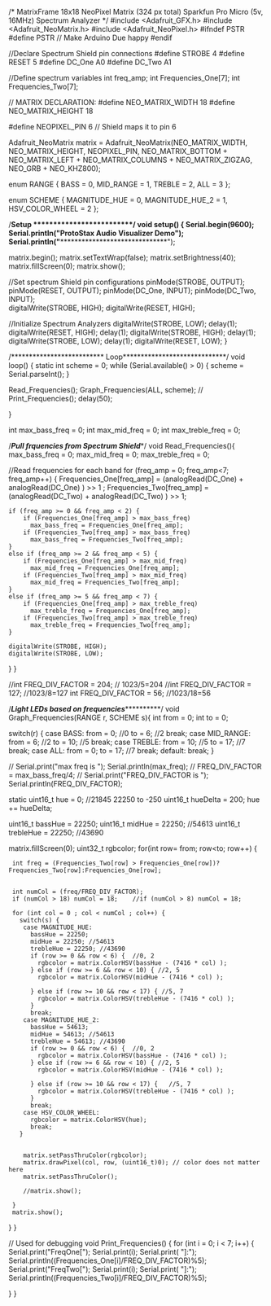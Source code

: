 /*
MatrixFrame
18x18 NeoPixel Matrix (324 px total)
Sparkfun Pro Micro (5v, 16MHz)
Spectrum Analyzer
*/
#include <Adafruit_GFX.h>
#include <Adafruit_NeoMatrix.h>
#include <Adafruit_NeoPixel.h>
#ifndef PSTR
 #define PSTR // Make Arduino Due happy
#endif

//Declare Spectrum Shield pin connections
#define STROBE 4
#define RESET 5
#define DC_One A0
#define DC_Two A1 

//Define spectrum variables
int freq_amp;
int Frequencies_One[7];
int Frequencies_Two[7]; 

// MATRIX DECLARATION:
#define NEO_MATRIX_WIDTH 18
#define NEO_MATRIX_HEIGHT 18

#define NEOPIXEL_PIN 6 // Shield maps it to pin 6

Adafruit_NeoMatrix matrix = Adafruit_NeoMatrix(NEO_MATRIX_WIDTH, NEO_MATRIX_HEIGHT, NEOPIXEL_PIN,
  NEO_MATRIX_BOTTOM     + NEO_MATRIX_LEFT +
  NEO_MATRIX_COLUMNS + NEO_MATRIX_ZIGZAG,
  NEO_GRB            + NEO_KHZ800);


enum RANGE {
  BASS = 0,
  MID_RANGE = 1,
  TREBLE = 2,
  ALL = 3
};

enum SCHEME {
  MAGNITUDE_HUE = 0,
  MAGNITUDE_HUE_2 = 1,
  HSV_COLOR_WHEEL = 2
};

/********************Setup *************************/
void setup() {
  Serial.begin(9600);
  Serial.println("ProtoStax Audio Visualizer Demo");
  Serial.println("**************************************************");

  matrix.begin();
  matrix.setTextWrap(false);
  matrix.setBrightness(40);
  matrix.fillScreen(0);
  matrix.show();
  
  //Set spectrum Shield pin configurations
  pinMode(STROBE, OUTPUT);
  pinMode(RESET, OUTPUT);
  pinMode(DC_One, INPUT);
  pinMode(DC_Two, INPUT);  
  digitalWrite(STROBE, HIGH);
  digitalWrite(RESET, HIGH);
  
  //Initialize Spectrum Analyzers
  digitalWrite(STROBE, LOW);
  delay(1);
  digitalWrite(RESET, HIGH);
  delay(1);
  digitalWrite(STROBE, HIGH);
  delay(1);
  digitalWrite(STROBE, LOW);
  delay(1);
  digitalWrite(RESET, LOW);
}


/************************** Loop*****************************/
void loop() {
  static int scheme = 0;
  while (Serial.available() > 0) {
    scheme = Serial.parseInt();
  }
  
  Read_Frequencies();
  Graph_Frequencies(ALL, scheme);
  // Print_Frequencies();
  delay(50);
 
}

int max_bass_freq = 0;
int max_mid_freq = 0;
int max_treble_freq = 0;

/*******************Pull frquencies from Spectrum Shield********************/
void Read_Frequencies(){
  max_bass_freq = 0;
  max_mid_freq = 0;
  max_treble_freq = 0;

  //Read frequencies for each band
  for (freq_amp = 0; freq_amp<7; freq_amp++)
  {
    Frequencies_One[freq_amp] = (analogRead(DC_One) + analogRead(DC_One) ) >> 1 ;
    Frequencies_Two[freq_amp] = (analogRead(DC_Two) + analogRead(DC_Two) ) >> 1; 

    if (freq_amp >= 0 && freq_amp < 2) {
        if (Frequencies_One[freq_amp] > max_bass_freq) 
          max_bass_freq = Frequencies_One[freq_amp];
        if (Frequencies_Two[freq_amp] > max_bass_freq) 
          max_bass_freq = Frequencies_Two[freq_amp];  
    }
    else if (freq_amp >= 2 && freq_amp < 5) {
        if (Frequencies_One[freq_amp] > max_mid_freq) 
          max_mid_freq = Frequencies_One[freq_amp];
        if (Frequencies_Two[freq_amp] > max_mid_freq) 
          max_mid_freq = Frequencies_Two[freq_amp];  
    }
    else if (freq_amp >= 5 && freq_amp < 7) {
        if (Frequencies_One[freq_amp] > max_treble_freq) 
          max_treble_freq = Frequencies_One[freq_amp];
        if (Frequencies_Two[freq_amp] > max_treble_freq) 
          max_treble_freq = Frequencies_Two[freq_amp];  
    }    

    digitalWrite(STROBE, HIGH);
    digitalWrite(STROBE, LOW);
  }
}

//int FREQ_DIV_FACTOR = 204; // 1023/5=204
//int FREQ_DIV_FACTOR = 127; //1023/8=127
int FREQ_DIV_FACTOR = 56;   //1023/18=56

/*******************Light LEDs based on frequencies*****************************/
void Graph_Frequencies(RANGE r, SCHEME s){
   int from = 0;
   int to = 0;

   switch(r) {
    case BASS:
      from = 0; //0
      to = 6;   //2
      break;
    case MID_RANGE:
      from = 6; //2
      to = 10;   //5
      break;
    case TREBLE:
      from = 10; //5
      to = 17;   //7
      break;
    case ALL:
      from = 0;
      to = 17; //7
      break;
    default:
      break;
   }
  
   // Serial.print("max freq is "); Serial.println(max_freq);
   // FREQ_DIV_FACTOR = max_bass_freq/4;
   // Serial.print("FREQ_DIV_FACTOR is "); Serial.println(FREQ_DIV_FACTOR); 
   
   static uint16_t hue = 0; //21845 22250 to -250 
   uint16_t hueDelta = 200;
   hue += hueDelta;

    
   uint16_t bassHue = 22250; 
   uint16_t midHue = 22250; //54613 
   uint16_t trebleHue = 22250; //43690

      
   matrix.fillScreen(0);
   uint32_t rgbcolor;
   for(int row= from; row<to; row++)
   {

     int freq = (Frequencies_Two[row] > Frequencies_One[row])?Frequencies_Two[row]:Frequencies_One[row]; 

     
     int numCol = (freq/FREQ_DIV_FACTOR);
     if (numCol > 18) numCol = 18;    //if (numCol > 8) numCol = 18;
    
     for (int col = 0 ; col < numCol ; col++) {
       switch(s) {
        case MAGNITUDE_HUE:
          bassHue = 22250; 
          midHue = 22250; //54613 
          trebleHue = 22250; //43690
          if (row >= 0 && row < 6) {  //0, 2
            rgbcolor = matrix.ColorHSV(bassHue - (7416 * col) );      
          } else if (row >= 6 && row < 10) { //2, 5
            rgbcolor = matrix.ColorHSV(midHue - (7416 * col) );      
            
          } else if (row >= 10 && row < 17) { //5, 7
            rgbcolor = matrix.ColorHSV(trebleHue - (7416 * col) );      
          } 
          break;          
        case MAGNITUDE_HUE_2:
          bassHue = 54613; 
          midHue = 54613; //54613 
          trebleHue = 54613; //43690        
          if (row >= 0 && row < 6) {  //0, 2
            rgbcolor = matrix.ColorHSV(bassHue - (7416 * col) );      
          } else if (row >= 6 && row < 10) { //2, 5
            rgbcolor = matrix.ColorHSV(midHue - (7416 * col) );      
            
          } else if (row >= 10 && row < 17) {   //5, 7
            rgbcolor = matrix.ColorHSV(trebleHue - (7416 * col) );      
          }        
          break;
        case HSV_COLOR_WHEEL:
          rgbcolor = matrix.ColorHSV(hue);
          break;
       }

      
        matrix.setPassThruColor(rgbcolor);      
        matrix.drawPixel(col, row, (uint16_t)0); // color does not matter here 
        matrix.setPassThruColor();
        
        //matrix.show();
     
     }
     matrix.show();
   }
}

// Used for debugging 
void Print_Frequencies() {
  for (int i = 0; i < 7; i++) {
    Serial.print("FreqOne["); Serial.print(i); Serial.print( "]:"); Serial.println((Frequencies_One[i]/FREQ_DIV_FACTOR)%5); 
    Serial.print("FreqTwo["); Serial.print(i); Serial.print( "]:"); Serial.println((Frequencies_Two[i]/FREQ_DIV_FACTOR)%5); 

  }
}

